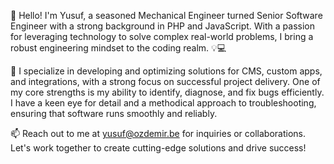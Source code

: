 👋 Hello! I'm Yusuf, a seasoned Mechanical Engineer turned Senior Software Engineer with a strong background in PHP and JavaScript. With a passion for leveraging technology to solve complex real-world problems, I bring a robust engineering mindset to the coding realm. 💡💻

🔭 I specialize in developing and optimizing solutions for CMS, custom apps, and integrations, with a strong focus on successful project delivery. One of my core strengths is my ability to identify, diagnose, and fix bugs efficiently. I have a keen eye for detail and a methodical approach to troubleshooting, ensuring that software runs smoothly and reliably.

📫 Reach out to me at yusuf@ozdemir.be for inquiries or collaborations. Let's work together to create cutting-edge solutions and drive success!


<!--
**n1crack/n1crack** is a ✨ _special_ ✨ repository because its `README.md` (this file) appears on your GitHub profile.

Here are some ideas to get you started:

- 🔭 I’m currently working on ...
- 🌱 I’m currently learning ...
- 👯 I’m looking to collaborate on ...
- 🤔 I’m looking for help with ...
- 💬 Ask me about ...
- 📫 How to reach me: ...
- 😄 Pronouns: ...
- ⚡ Fun fact: ...
-->
